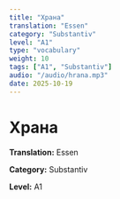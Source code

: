 ```yaml
---
title: "Храна"
translation: "Essen"
category: "Substantiv"
level: "A1"
type: "vocabulary"
weight: 10
tags: ["A1", "Substantiv"]
audio: "/audio/hrana.mp3"
date: 2025-10-19
---
```


# Храна

**Translation:** Essen

**Category:** Substantiv

**Level:** A1

